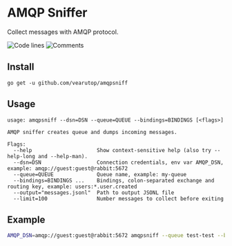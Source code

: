 # AMQP Sniffer

Collect messages with AMQP protocol.

![Code lines](https://sloc.xyz/github/vearutop/amqpsniff/?category=code)
![Comments](https://sloc.xyz/github/vearutop/amqpsniff/?category=comments)

## Install

```
go get -u github.com/vearutop/amqpsniff
```

## Usage

```
usage: amqpsniff --dsn=DSN --queue=QUEUE --bindings=BINDINGS [<flags>]

AMQP sniffer creates queue and dumps incoming messages.

Flags:
  --help                     Show context-sensitive help (also try --help-long and --help-man).
  --dsn=DSN                  Connection credentials, env var AMQP_DSN, example: amqp://guest:guest@rabbit:5672
  --queue=QUEUE              Queue name, example: my-queue
  --bindings=BINDINGS ...    Bindings, colon-separated exchange and routing key, example: users:*.user.created
  --output="messages.jsonl"  Path to output JSONL file
  --limit=100                Number messages to collect before exiting
```

## Example

```bash
AMQP_DSN=amqp://guest:guest@rabbit:5672 amqpsniff --queue test-test --bindings myexchange:*.users.created --limit 12
```
